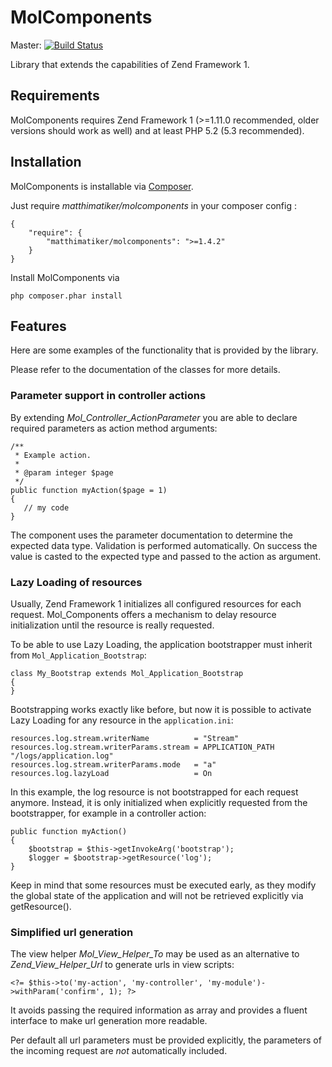 # MolComponents #

Master: [![Build Status](https://secure.travis-ci.org/Matthimatiker/MolComponents.png?branch=master)](http://travis-ci.org/Matthimatiker/MolComponents)

Library that extends the capabilities of Zend Framework 1.

## Requirements ##

MolComponents requires Zend Framework 1 (>=1.11.0 recommended, older versions should work as well) 
and at least PHP 5.2 (5.3 recommended).

## Installation ##

MolComponents is installable via  [Composer](https://github.com/composer/composer).

Just require *matthimatiker/molcomponents* in your composer config :

    {
        "require": {
            "matthimatiker/molcomponents": ">=1.4.2"
        }
    }
    
Install MolComponents via 

    php composer.phar install
    
## Features ##

Here are some examples of the functionality that is provided by the library.

Please refer to the documentation of the classes for more details.

### Parameter support in controller actions ###

By extending *Mol_Controller_ActionParameter* you are able to declare 
required parameters as action method arguments:

    /**
     * Example action.
     *
     * @param integer $page
     */
    public function myAction($page = 1) 
    {
       // my code
    }
    
The component uses the parameter documentation to determine the expected
data type. Validation is performed automatically. On success the value is 
casted to the expected type and passed to the action as argument.

### Lazy Loading of resources ###

Usually, Zend Framework 1 initializes all configured resources for each request.
Mol_Components offers a mechanism to delay resource initialization until the 
resource is really requested.

To be able to use Lazy Loading, the application bootstrapper must inherit from
``Mol_Application_Bootstrap``:

	class My_Bootstrap extends Mol_Application_Bootstrap
	{
	}

Bootstrapping works exactly like before, but now it is possible to 
activate Lazy Loading for any resource in the ``application.ini``:

    resources.log.stream.writerName          = "Stream"
    resources.log.stream.writerParams.stream = APPLICATION_PATH "/logs/application.log"
    resources.log.stream.writerParams.mode   = "a"
    resources.log.lazyLoad                   = On

In this example, the log resource is not bootstrapped for each request anymore.
Instead, it is only initialized when explicitly requested from the bootstrapper, 
for example in a controller action:

    public function myAction() 
    {
        $bootstrap = $this->getInvokeArg('bootstrap');
        $logger = $bootstrap->getResource('log');
    }

Keep in mind that some resources must be executed early, as they modify
the global state of the application and will not be retrieved explicitly
via getResource().

### Simplified url generation ###

The view helper *Mol_View_Helper_To* may be used as an alternative to 
*Zend_View_Helper_Url* to generate urls in view scripts:

    <?= $this->to('my-action', 'my-controller', 'my-module')->withParam('confirm', 1); ?>
    
It avoids passing the required information as array and provides a fluent 
interface to make url generation more readable.

Per default all url parameters must be provided explicitly, the parameters of 
the incoming request are *not* automatically included.
